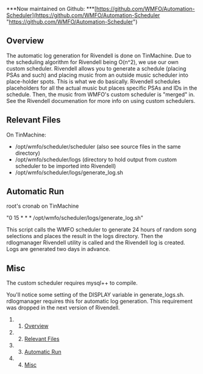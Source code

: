 ***Now maintained on Github: ***[https://github.com/WMFO/Automation-Scheduler](https://github.com/WMFO/Automation-Scheduler "https://github.com/WMFO/Automation-Scheduler")

Overview
--------

The automatic log generation for Rivendell is done on TinMachine. Due to the scheduling algorithm for Rivendell being O(n\^2), we use our own custom scheduler. Rivendell allows you to generate a schedule (placing PSAs and such) and placing music from an outside music scheduler into place-holder spots. This is what we do basically. Rivendell schedules placeholders for all the actual music but places specific PSAs and IDs in the schedule. Then, the music from WMFO's custom scheduler is "merged" in. See the Rivendell documenation for more info on using custom schedulers.

Relevant Files
--------------

On TinMachine:

-   /opt/wmfo/scheduler/scheduler (also see source files in the same directory)
-   /opt/wmfo/scheduler/logs (directory to hold output from custom scheduler to be imported into Rivendell)
-   /opt/wmfo/scheduler/logs/generate\_log.sh

Automatic Run
-------------

root's cronab on TinMachine

"0 15 \* \* \* /opt/wmfo/scheduler/logs/generate\_log.sh"

 This script calls the WMFO scheduler to generate 24 hours of random song selections and places the result in the logs directory. Then the rdlogmanager Rivendell utility is called and the Rivendell log is created. Logs are generated two days in advance.

Misc
----

The custom scheduler requires mysql++ to compile.

You'll notice some setting of the DISPLAY variable in generate\_logs.sh. rdlogmanager requires this for automatic log generation. This requirement was dropped in the next version of Rivendell.

1.  1. [Overview](#Overview)
2.  2. [Relevant Files](#Relevant_Files)
3.  3. [Automatic Run](#Automatic_Run)
4.  4. [Misc](#Misc)

